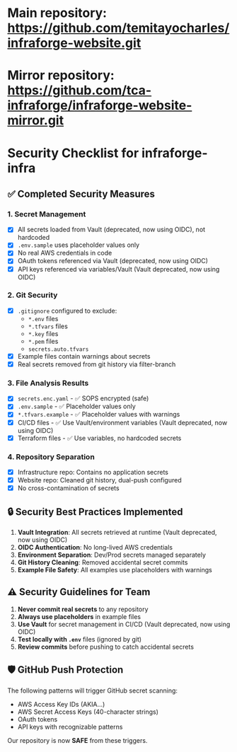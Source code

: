 # Main repository: https://github.com/temitayocharles/infraforge-website.git
# Mirror repository: https://github.com/tca-infraforge/infraforge-website-mirror.git
# Security Checklist for infraforge-infra

## ✅ Completed Security Measures

### 1. Secret Management
- [x] All secrets loaded from Vault (deprecated, now using OIDC), not hardcoded
- [x] `.env.sample` uses placeholder values only
- [x] No real AWS credentials in code
- [x] OAuth tokens referenced via Vault (deprecated, now using OIDC)
- [x] API keys referenced via variables/Vault (Vault deprecated, now using OIDC)

### 2. Git Security
- [x] `.gitignore` configured to exclude:
  - `*.env` files
  - `*.tfvars` files
  - `*.key` files
  - `*.pem` files
  - `secrets.auto.tfvars`
- [x] Example files contain warnings about secrets
- [x] Real secrets removed from git history via filter-branch

### 3. File Analysis Results
- [x] `secrets.enc.yaml` - ✅ SOPS encrypted (safe)
- [x] `.env.sample` - ✅ Placeholder values only  
- [x] `*.tfvars.example` - ✅ Placeholder values with warnings
- [x] CI/CD files - ✅ Use Vault/environment variables (Vault deprecated, now using OIDC)
- [x] Terraform files - ✅ Use variables, no hardcoded secrets

### 4. Repository Separation
- [x] Infrastructure repo: Contains no application secrets
- [x] Website repo: Cleaned git history, dual-push configured
- [x] No cross-contamination of secrets

## 🔒 Security Best Practices Implemented

1. **Vault Integration**: All secrets retrieved at runtime (Vault deprecated, now using OIDC)
2. **OIDC Authentication**: No long-lived AWS credentials
3. **Environment Separation**: Dev/Prod secrets managed separately  
4. **Git History Cleaning**: Removed accidental secret commits
5. **Example File Safety**: All examples use placeholders with warnings

## ⚠️ Security Guidelines for Team

1. **Never commit real secrets** to any repository
2. **Always use placeholders** in example files
3. **Use Vault** for secret management in CI/CD (Vault deprecated, now using OIDC)
4. **Test locally with `.env`** files (ignored by git)
5. **Review commits** before pushing to catch accidental secrets

## 🛡️ GitHub Push Protection

The following patterns will trigger GitHub secret scanning:
- AWS Access Key IDs (AKIA...)
- AWS Secret Access Keys (40-character strings)
- OAuth tokens
- API keys with recognizable patterns

Our repository is now **SAFE** from these triggers.


